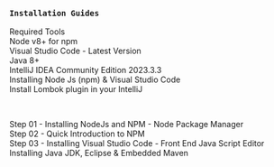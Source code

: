 ###  `Installation Guides`


Required Tools<br/>
Node v8+ for npm<br/>
Visual Studio Code - Latest Version<br/>
Java 8+<br/>
 IntelliJ IDEA Community Edition 2023.3.3<br/>
Installing Node Js (npm) & Visual Studio Code<br/>
Install Lombok plugin in your IntelliJ<br/>

<br/>


Step 01 - Installing NodeJs and NPM - Node Package Manager<br/>
Step 02 - Quick Introduction to NPM<br/>
Step 03 - Installing Visual Studio Code - Front End Java Script Editor<br/>
Installing Java JDK, Eclipse & Embedded Maven<br/>
